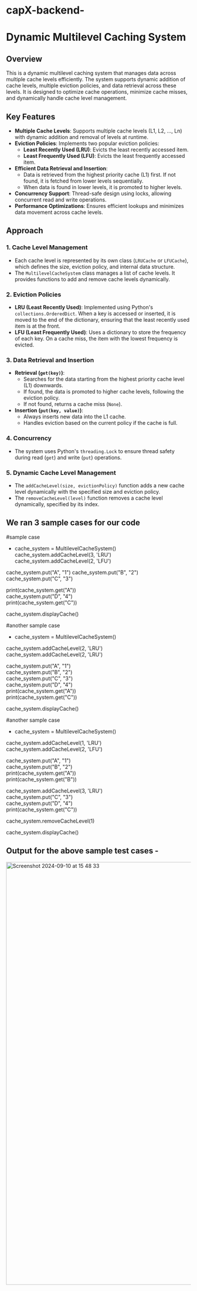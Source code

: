 # capX-backend-
# Dynamic Multilevel Caching System

## Overview
This is a dynamic multilevel caching system that manages data across multiple cache levels efficiently. The system supports dynamic addition of cache levels, multiple eviction policies, and data retrieval across these levels. It is designed to optimize cache operations, minimize cache misses, and dynamically handle cache level management.

## Key Features
- **Multiple Cache Levels**: Supports multiple cache levels (L1, L2, ..., Ln) with dynamic addition and removal of levels at runtime.
- **Eviction Policies**: Implements two popular eviction policies:
  - **Least Recently Used (LRU)**: Evicts the least recently accessed item.
  - **Least Frequently Used (LFU)**: Evicts the least frequently accessed item.
- **Efficient Data Retrieval and Insertion**: 
  - Data is retrieved from the highest priority cache (L1) first. If not found, it is fetched from lower levels sequentially.
  - When data is found in lower levels, it is promoted to higher levels.
- **Concurrency Support**: Thread-safe design using locks, allowing concurrent read and write operations.
- **Performance Optimizations**: Ensures efficient lookups and minimizes data movement across cache levels.

## Approach

### 1. Cache Level Management
- Each cache level is represented by its own class (`LRUCache` or `LFUCache`), which defines the size, eviction policy, and internal data structure.
- The `MultilevelCacheSystem` class manages a list of cache levels. It provides functions to add and remove cache levels dynamically.

### 2. Eviction Policies
- **LRU (Least Recently Used)**: Implemented using Python's `collections.OrderedDict`. When a key is accessed or inserted, it is moved to the end of the dictionary, ensuring that the least recently used item is at the front.
- **LFU (Least Frequently Used)**: Uses a dictionary to store the frequency of each key. On a cache miss, the item with the lowest frequency is evicted.

### 3. Data Retrieval and Insertion
- **Retrieval (`get(key)`)**:
  - Searches for the data starting from the highest priority cache level (L1) downwards.
  - If found, the data is promoted to higher cache levels, following the eviction policy.
  - If not found, returns a cache miss (`None`).
- **Insertion (`put(key, value)`)**:
  - Always inserts new data into the L1 cache.
  - Handles eviction based on the current policy if the cache is full.

### 4. Concurrency
- The system uses Python's `threading.Lock` to ensure thread safety during read (`get`) and write (`put`) operations.

### 5. Dynamic Cache Level Management
- The `addCacheLevel(size, evictionPolicy)` function adds a new cache level dynamically with the specified size and eviction policy.
- The `removeCacheLevel(level)` function removes a cache level dynamically, specified by its index.


## We ran 3 sample cases for our code
#sample case
- cache_system = MultilevelCacheSystem()
cache_system.addCacheLevel(3, 'LRU')  
cache_system.addCacheLevel(2, 'LFU')  

cache_system.put("A", "1")
cache_system.put("B", "2")
cache_system.put("C", "3")

print(cache_system.get("A"))  
cache_system.put("D", "4")  
print(cache_system.get("C")) 

cache_system.displayCache()


#another sample case
- cache_system = MultilevelCacheSystem()

cache_system.addCacheLevel(2, 'LRU')  
cache_system.addCacheLevel(2, 'LRU')  

cache_system.put("A", "1")  
cache_system.put("B", "2")  
cache_system.put("C", "3")  
cache_system.put("D", "4")  
print(cache_system.get("A"))  
print(cache_system.get("C"))  

cache_system.displayCache()


#another sample case
- cache_system = MultilevelCacheSystem()

cache_system.addCacheLevel(1, 'LRU')  
cache_system.addCacheLevel(2, 'LFU')  

cache_system.put("A", "1")  
cache_system.put("B", "2")  
print(cache_system.get("A"))  
print(cache_system.get("B"))  

cache_system.addCacheLevel(3, 'LRU')  
cache_system.put("C", "3")  
cache_system.put("D", "4")  
print(cache_system.get("C"))  

cache_system.removeCacheLevel(1)  

cache_system.displayCache()


## Output for the above sample test cases -
<img width="1148" alt="Screenshot 2024-09-10 at 15 48 33" src="https://github.com/user-attachments/assets/826eab0a-37ff-45e6-b6bc-1dfd38c3df87">


